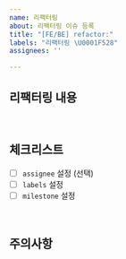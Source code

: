 ```yaml
---
name: 리팩터링
about: 리팩터링 이슈 등록
title: "[FE/BE] refactor:"
labels: "리팩터링 \U0001F528"
assignees: ''

---
```


## 리팩터링 내용

<br/>

## 체크리스트

- [ ] `assignee` 설정 (선택)
- [ ] `labels` 설정
- [ ] `milestone` 설정

<br/>

## 주의사항
